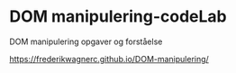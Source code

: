 # DOM manipulering-codeLab
DOM manipulering opgaver og forståelse

https://frederikwagnerc.github.io/DOM-manipulering/
